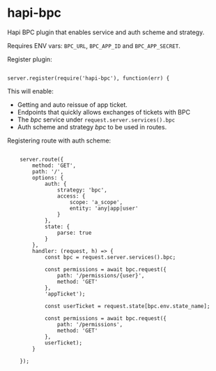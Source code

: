 # hapi-bpc

Hapi BPC plugin that enables service and auth scheme and strategy.

Requires ENV vars: `BPC_URL`, `BPC_APP_ID` and `BPC_APP_SECRET`.


Register plugin:

```

server.register(require('hapi-bpc'), function(err) {

```

This will enable:

* Getting and auto reissue of app ticket.
* Endpoints that quickly allows exchanges of tickets with BPC
* The _bpc_ service under `request.server.services().bpc`
* Auth scheme and strategy _bpc_ to be used in routes.


Registering route with auth scheme:

```

    server.route({
        method: 'GET',
        path: '/',
        options: {
            auth: {
                strategy: 'bpc',
                access: {
                    scope: 'a_scope',
                    entity: 'any|app|user'
                }
            },
            state: {
                parse: true
            }
        },
        handler: (request, h) => {
            const bpc = request.server.services().bpc;

            const permissions = await bpc.request({
                path: '/permissions/{user}',
                method: 'GET'
            },
            'appTicket');

            const userTicket = request.state[bpc.env.state_name];

            const permissions = await bpc.request({
                path: '/permissions',
                method: 'GET'
            },
            userTicket);
        }

    });

```
